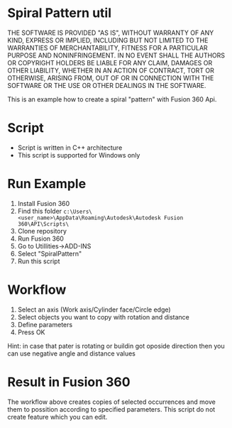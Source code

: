 # Spiral Pattern util

THE SOFTWARE IS PROVIDED "AS IS", WITHOUT WARRANTY OF ANY KIND, EXPRESS OR
IMPLIED, INCLUDING BUT NOT LIMITED TO THE WARRANTIES OF MERCHANTABILITY,
FITNESS FOR A PARTICULAR PURPOSE AND NONINFRINGEMENT. IN NO EVENT SHALL THE
AUTHORS OR COPYRIGHT HOLDERS BE LIABLE FOR ANY CLAIM, DAMAGES OR OTHER
LIABILITY, WHETHER IN AN ACTION OF CONTRACT, TORT OR OTHERWISE, ARISING FROM,
OUT OF OR IN CONNECTION WITH THE SOFTWARE OR THE USE OR OTHER DEALINGS IN THE
SOFTWARE.

This is an example how to create a spiral "pattern" with Fusion 360 Api.
# Script
- Script is written in C++ architecture
- This script is supported for Windows only

# Run Example
1. Install Fusion 360
2. Find this folder `c:\Users\<user_name>\AppData\Roaming\Autodesk\Autodesk Fusion 360\API\Scripts\`
3. Clone repository
4. Run Fusion 360
5. Go to Utillities->ADD-INS
6. Select "SpiralPattern"
7. Run this script

# Workflow
1. Select an axis (Work axis/Cylinder face/Circle edge)
2. Select objects you want to copy with rotation and distance
3. Define parameters
4. Press OK

Hint: in case that pater is rotating or buildin got oposide direction then you can use negative angle and distance values

# Result in Fusion 360
The workflow above creates copies of selected occurrences and move them to possition according to specified parameters. This script do not create feature which you can edit. 